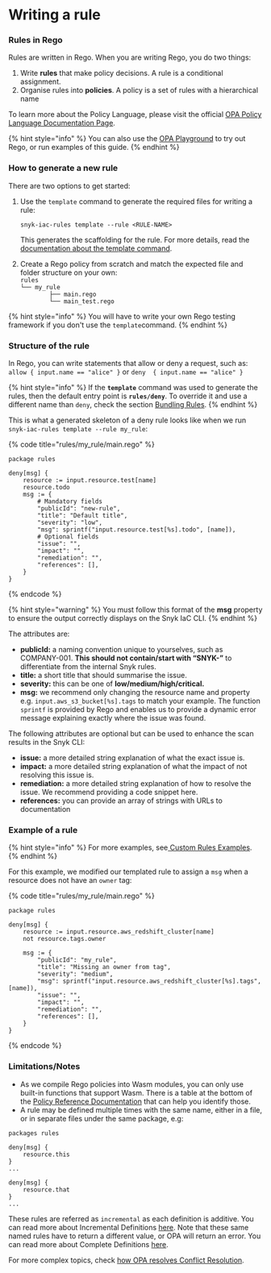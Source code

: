 # Writing a rule

### Rules in Rego

Rules are written in Rego. When you are writing Rego, you do two things:

1. Write **rules** that make policy decisions. A rule is a conditional assignment.
2. Organise rules into **policies**. A policy is a set of rules with a hierarchical name

To learn more about the Policy Language, please visit the official [OPA Policy Language Documentation Page](https://www.openpolicyagent.org/docs/latest/policy-language/).

{% hint style="info" %}
You can also use the [OPA Playground](https://play.openpolicyagent.org) to try out Rego, or run examples of this guide.
{% endhint %}

### How to generate a new rule

There are two options to get started:

1.  Use the `template` command to generate the required files for writing a rule:

    ```
    snyk-iac-rules template --rule <RULE-NAME>
    ```

    This generates the scaffolding for the rule. For more details, read the [documentation about the template command](../sdk-reference.md#template-options).
2. Create a Rego policy from scratch and match the expected file and folder structure on your own:\
   `rules `\
   `└── my_rule `\
   `         ├── main.rego  `\
   `        └── main_test.rego`

{% hint style="info" %}
You will have to write your own Rego testing framework if you don't use the `template`command.
{% endhint %}

### Structure of the rule

In Rego, you can write statements that allow or deny a request, such as:\
`allow { input.name == "alice" }` or `deny  { input.name == "alice" }`

{% hint style="info" %}
If the **`template`** command was used to generate the rules, then the default entry point is **`rules/deny`**. To override it and use a different name than `deny`, check the section [Bundling Rules](bundling-rules.md).
{% endhint %}

This is what a generated skeleton of a deny rule looks like when we run `snyk-iac-rules template --rule my_rule`:

{% code title="rules/my_rule/main.rego" %}
```
package rules

deny[msg] {
	resource := input.resource.test[name]
	resource.todo
	msg := {
		# Mandatory fields
		"publicId": "new-rule",
		"title": "Default title",
		"severity": "low",
		"msg": sprintf("input.resource.test[%s].todo", [name]),
		# Optional fields
		"issue": "",
		"impact": "",
		"remediation": "",
		"references": [],
	}
}
```
{% endcode %}

{% hint style="warning" %}
You must follow this format of the **msg** property to ensure the output correctly displays on the Snyk IaC CLI.
{% endhint %}

The attributes are:

* **publicId:** a naming convention unique to yourselves, such as COMPANY-001. **This should not contain/start with “SNYK-”** to differentiate from the internal Snyk rules.
* **title:** a short title that should summarise the issue.
* **severity:** this can be one of **low/medium/high/critical.**
* **msg:** we recommend only changing the resource name and property e.g. `input.aws_s3_bucket[%s].tags` to match your example. The function `sprintf` is provided by Rego and enables us to provide a dynamic error message explaining exactly where the issue was found.

The following attributes are optional but can be used to enhance the scan results in the Snyk CLI:

* **issue:** a more detailed string explanation of what the exact issue is.
* **impact:** a more detailed string explanation of what the impact of not resolving this issue is.
* **remediation:** a more detailed string explanation of how to resolve the issue. We recommend providing a code snippet here.
* **references:** you can provide an array of strings with URLs to documentation

### Example of a rule

{% hint style="info" %}
For more examples, see[ Custom Rules Examples](examples.md).
{% endhint %}

For this example, we modified our templated rule to assign a `msg` when a resource does not have an `owner` tag:

{% code title="rules/my_rule/main.rego" %}
```
package rules

deny[msg] {
    resource := input.resource.aws_redshift_cluster[name]
    not resource.tags.owner
	
    msg := {
        "publicId": "my_rule",
        "title": "Missing an owner from tag",
        "severity": "medium",
        "msg": sprintf("input.resource.aws_redshift_cluster[%s].tags", [name]),
        "issue": "",
        "impact": "",
        "remediation": "",
        "references": [],
    }
}
```
{% endcode %}

### Limitations/Notes

* As we compile Rego policies into Wasm modules, you can only use built-in functions that support Wasm. There is a table at the bottom of the [Policy Reference Documentation](https://www.openpolicyagent.org/docs/latest/policy-reference/) that can help you identify those.
* A rule may be defined multiple times with the same name, either in a file, or in separate files under the same package, e.g:&#x20;

```
packages rules

deny[msg] {
    resource.this
}
...

deny[msg] {
    resource.that
}
...
```

These rules are referred as `incremental` as each definition is additive. You can read more about Incremental Definitions [here](https://www.openpolicyagent.org/docs/latest/policy-language/#incremental-definitions). Note that these same named rules have to return a different value, or OPA will return an error. You can read more about Complete Definitions [here](https://www.openpolicyagent.org/docs/latest/policy-language/#complete-definitions).&#x20;

For more complex topics, check [how OPA resolves Conflict Resolution](https://www.openpolicyagent.org/docs/latest/faq/#conflict-resolution).&#x20;
